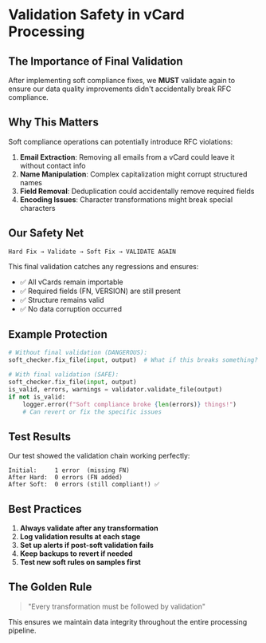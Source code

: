 # Validation Safety in vCard Processing

## The Importance of Final Validation

After implementing soft compliance fixes, we **MUST** validate again to ensure our data quality improvements didn't accidentally break RFC compliance.

## Why This Matters

Soft compliance operations can potentially introduce RFC violations:

1. **Email Extraction**: Removing all emails from a vCard could leave it without contact info
2. **Name Manipulation**: Complex capitalization might corrupt structured names
3. **Field Removal**: Deduplication could accidentally remove required fields
4. **Encoding Issues**: Character transformations might break special characters

## Our Safety Net

```
Hard Fix → Validate → Soft Fix → VALIDATE AGAIN
```

This final validation catches any regressions and ensures:
- ✅ All vCards remain importable
- ✅ Required fields (FN, VERSION) are still present
- ✅ Structure remains valid
- ✅ No data corruption occurred

## Example Protection

```python
# Without final validation (DANGEROUS):
soft_checker.fix_file(input, output)  # What if this breaks something?

# With final validation (SAFE):
soft_checker.fix_file(input, output)
is_valid, errors, warnings = validator.validate_file(output)
if not is_valid:
    logger.error(f"Soft compliance broke {len(errors)} things!")
    # Can revert or fix the specific issues
```

## Test Results

Our test showed the validation chain working perfectly:
```
Initial:     1 error  (missing FN)
After Hard:  0 errors (FN added)
After Soft:  0 errors (still compliant!) ✅
```

## Best Practices

1. **Always validate after any transformation**
2. **Log validation results at each stage**
3. **Set up alerts if post-soft validation fails**
4. **Keep backups to revert if needed**
5. **Test new soft rules on samples first**

## The Golden Rule

> "Every transformation must be followed by validation"

This ensures we maintain data integrity throughout the entire processing pipeline.